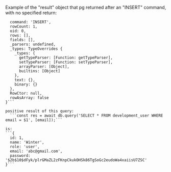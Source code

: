 Example of the "result" object that pg returned after an "INSERT" command, with no specified return: 

```Result {
  command: 'INSERT',
  rowCount: 1,
  oid: 0,
  rows: [],
  fields: [],
  _parsers: undefined,
  _types: TypeOverrides {
    _types: {
      getTypeParser: [Function: getTypeParser],
      setTypeParser: [Function: setTypeParser],
      arrayParser: [Object],
      builtins: [Object]
    },
    text: {},
    binary: {}
  },
  RowCtor: null,
  rowAsArray: false
}```

positive result of this query: 
  ```const res = await db.query('SELECT * FROM development_user WHERE email = $1', [email]);```

is:
```{
  id: 1,
  name: 'Winter',
  role: 'user',
  email: 'abc@gmail.com',
  password: '$2b$10$dFyk/plrGMaZL2zFKnpCkukOHSk86TgSoGc2eudoWa4xaiisU7ZSC'
}```